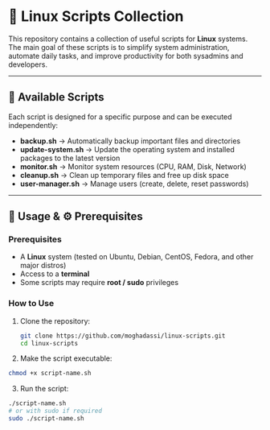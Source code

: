 # 🐧 Linux Scripts Collection

This repository contains a collection of useful scripts for **Linux** systems.  
The main goal of these scripts is to simplify system administration, automate daily tasks, and improve productivity for both sysadmins and developers.  

---

## 📂 Available Scripts

Each script is designed for a specific purpose and can be executed independently:

- **backup.sh** → Automatically backup important files and directories  
- **update-system.sh** → Update the operating system and installed packages to the latest version  
- **monitor.sh** → Monitor system resources (CPU, RAM, Disk, Network)  
- **cleanup.sh** → Clean up temporary files and free up disk space  
- **user-manager.sh** → Manage users (create, delete, reset passwords)  

---

## 🚀 Usage & ⚙️ Prerequisites

### Prerequisites
- A **Linux** system (tested on Ubuntu, Debian, CentOS, Fedora, and other major distros)  
- Access to a **terminal**  
- Some scripts may require **root / sudo** privileges  

### How to Use
1. Clone the repository:  
   ```bash
   git clone https://github.com/moghadassi/linux-scripts.git
   cd linux-scripts


2. Make the script executable:
```bash 
chmod +x script-name.sh

```

3. Run the script:
```bash
./script-name.sh
# or with sudo if required
sudo ./script-name.sh

